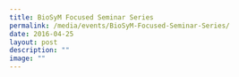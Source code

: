 ```yaml
---
title: BioSyM Focused Seminar Series
permalink: /media/events/BioSyM-Focused-Seminar-Series/
date: 2016-04-25
layout: post
description: ""
image: ""
---
```

